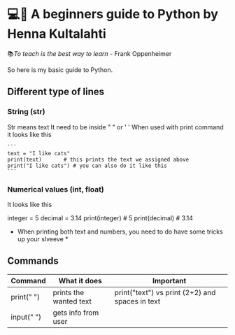 # 💻🐍 A beginners guide to Python by Henna Kultalahti

📚*To teach is the best way to learn*
          - Frank Oppenheimer

So here is my basic guide to Python.

## Different type of lines 

### String (str)
Str means text
It need to be inside " " or ' '
When used with print command it looks like this

````
```
text = "I like cats"
print(text)       # this prints the text we assigned above
print("I like cats") # you can also do it like this
```
````

### Numerical values (int, float)
It looks like this

integer = 5
decimal = 3.14
print(integer)  # 5
print(decimal)  # 3.14

* When printing both text and numbers, you need to do have some tricks up your slveeve *


## Commands

| Command  | What it does | Important |
| ------------- | ------------- |-------|
| print(" ")  | prints the wanted text  | print("text") vs print (2+2) and spaces in text|
| input(" ")  | gets info from user  |


